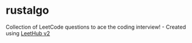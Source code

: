 # rustalgo
Collection of LeetCode questions to ace the coding interview! - Created using [LeetHub v2](https://github.com/arunbhardwaj/LeetHub-2.0)
